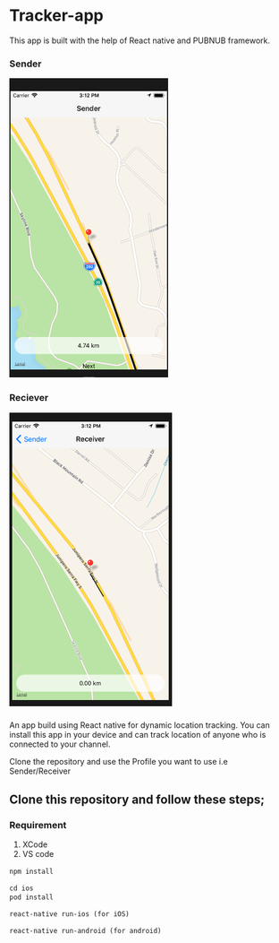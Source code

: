 # Tracker-app
This app is built with the help of React native and PUBNUB framework.
### Sender
![alt tag](./assets/sender.png)
### Reciever 
![alt tag](./assets/receiver.png)


###
An app build using React native for dynamic location tracking. You can install this app in your device and can track location of anyone who is connected to your channel.

Clone the repository and use the Profile you want to use i.e Sender/Receiver


## Clone this repository and follow these steps;

### Requirement 
1. XCode 
2. VS code

```
npm install
```
 ```
 cd ios
 pod install 
 ```
```
react-native run-ios (for iOS)
```

```
react-native run-android (for android)
```

